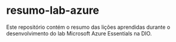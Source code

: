 # resumo-lab-azure
Este repositório contém o resumo das lições aprendidas durante o desenvolvimento do lab Microsoft Azure Essentials na DIO.
